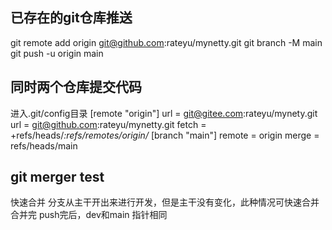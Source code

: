 ## 已存在的git仓库推送
git remote add origin git@github.com:rateyu/mynetty.git
git branch -M main
git push -u origin main

## 同时两个仓库提交代码
进入.git/config目录
[remote "origin"]
url = git@gitee.com:rateyu/mynety.git
url = git@github.com:rateyu/mynetty.git
fetch = +refs/heads/*:refs/remotes/origin/*
[branch "main"]
remote = origin
merge = refs/heads/main

## git merger test
快速合并
分支从主干开出来进行开发，但是主干没有变化，此种情况可快速合并
合并完 push完后，dev和main 指针相同
